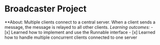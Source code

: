# Broadcaster Project
**About: Multiple clients connect to a central server. When a client sends a message, the message is relayed to all other clients.
*Learning outcomes:*
    - [x] Learned how to implement and use the Runnable interface
    - [x] Learned how to handle multiple concurrent clients connected to one server
